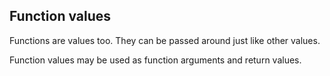 ## Function values

Functions are values too. They can be passed around just like other values.

Function values may be used as function arguments and return values.